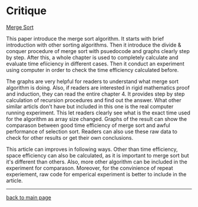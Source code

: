 # Critique
[Merge Sort](https://cs.fit.edu/~pkc/classes/writing/hw13/luis.pdf)

This paper introduce the merge sort algorithm. It starts with brief introduction with other sorting algorithms. Then it introduce the divide & conquer procedure of merge sort with psuedocode and graphs clearly step by step. After this, a whole chapter is used to completely calculate and evaluate time efiiciency in different cases. Then it conduct an experiment using computer in order to check the time efficiency calculated before.

The graphs are very helpful for readers to understand what merge sort algorithm is doing. Also, if readers are interested in rigid mathematics proof and induction, they can read the entire chapter 4. It provides step by step calculation of recursion procedures and find out the answer. What other similar articls don't have but included in this one is the real computer running experiment. This let readers clearly see what is the exact time used for the algorithm as array size changed. Graphs of the result can show the comparason between good time efficiency of merge sort and awful performance of selection sort. Readers can also use these raw data to check for other results or get their own conclusions.

This article can improves in following ways. Other than time efficiency, space efficiency can also be calculated, as it is important to merge sort but it's different than others. Also, more other algorithm can be included in the experiment for comparason. Moreover, for the convinience of repeat experiement, raw code for emperical experiment is better to include in the article.

---
[back to main page](https://excalibur021.github.io/CAT125R/)